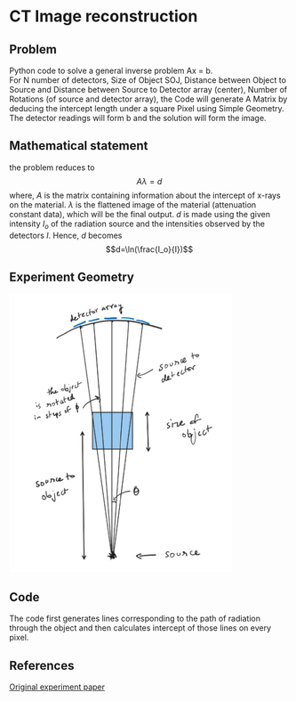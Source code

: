# CT Image reconstruction

## Problem

Python code to solve a general inverse problem Ax = b. \
For N number of detectors, Size of Object SOJ, 
Distance between Object to Source and Distance between Source to Detector array (center), 
Number of Rotations (of source and detector array), the Code will generate A Matrix by deducing the intercept length 
under a square Pixel using Simple Geometry. 
The detector readings will form b and the solution will form the image.

## Mathematical statement

the problem reduces to
$$A \lambda = d$$
where, $A$ is the matrix containing information about the intercept of x-rays on the material.
$\lambda$ is the flattened image of the material (attenuation constant data), which will be the final output.
$d$ is made using the given intensity $I_o$ of the  radiation source and the intensities observed by the detectors $I$.
Hence, $d$ becomes $$d=\ln(\frac{I_o}{I})$$

## Experiment Geometry
<img src="assets/ct_reconstruction_apparatus.png" height="500"/>

## Code
The code first generates lines corresponding to the path of radiation through the object and then calculates 
intercept of those lines on every pixel.

## References

[Original experiment paper](https://www.sciencedirect.com/science/article/pii/S0939388923000880)
